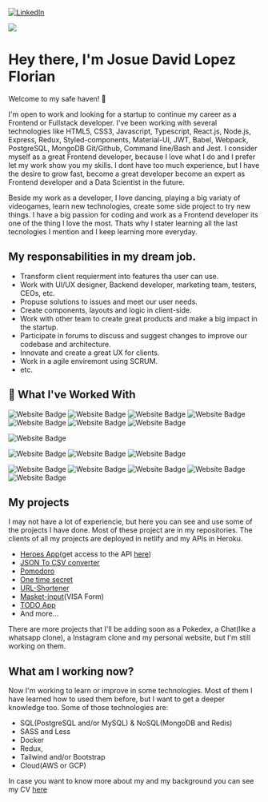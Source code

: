 
[![LinkedIn](https://img.shields.io/badge/LinkedIn-09f?style=for-the-badge&logo=linkedin&logoColor=white)](https://www.linkedin.com/in/josue-david-lopez-florian-47905b157/)

[![](https://img.shields.io/twitter/follow/DavidJumpstonik?style=for-the-badge&color=09f&labelColor=black&logo=twitter&label=@DavidJumpstonik)](https://twitter.com/DavidJumpstonik)

# Hey there, I'm Josue David Lopez Florian

Welcome to my safe haven! 👋

I'm open to work and looking for a startup to continue my career as a Frontend or Fullstack developer. I've been working with several technologies like HTML5, CSS3, Javascript, Typescript, React.js, Node.js, Express, Redux, Styled-components, Material-UI, JWT, Babel, Webpack, PostgreSQL, MongoDB Git/Github, Command line/Bash and Jest. I consider myself as a great Frontend developer, because I love what I do and I prefer let my work show you my skills. I dont have too much experience, but I have the desire to grow fast, become a great developer become an expert as Frontend developer and a Data Scientist in the future.

Beside my work as a developer, I love dancing, playing a big variaty of videogames, learn new technologies, create some side project to try new things. I have a big passion for coding and work as a Frontend developer its one of the thing I love the most. Thats why I stater learning all the last tecnologies I mention and I keep learning more everyday.

## My responsabilities in my dream job.
- Transform client requierment into features tha user can use.
- Work with UI/UX designer, Backend developer, marketing team, testers, CEOs, etc.
- Propuse solutions to issues and meet our user needs.
- Create components, layouts and logic in client-side.
- Work with other team to create great products and make a big impact in the startup.
- Participate in forums to discuss and suggest changes to improve our codebase and architecture.
- Innovate and create a great UX for clients.
- Work in a agile enviremont using SCRUM.
- etc.

<h2>🚀 What I've Worked With</h2>
<p align="left">
<img src="https://img.shields.io/badge/-HTML5-black?style=for-the-badge&logo=HTML5" alt="Website Badge">
<img src="https://img.shields.io/badge/-CSS3-black?style=for-the-badge&logo=CSS3" alt="Website Badge">
<img src="https://img.shields.io/badge/-Typescript-black?style=for-the-badge&logo=Typescript" alt="Website Badge">
<img src="https://img.shields.io/badge/-Javascript-black?style=for-the-badge&logo=Javascript" alt="Website Badge">
<img src="https://img.shields.io/badge/-Python-black?style=for-the-badge&logo=python" alt="Website Badge">
<img src="https://img.shields.io/badge/-Node-black?style=for-the-badge&logo=node.js" alt="Website Badge">
<img src="https://img.shields.io/badge/-React-black?style=for-the-badge&logo=react" alt="Website Badge">
</p>
<p align="left">

<img src="https://img.shields.io/badge/-Jest-black?style=for-the-badge&logo=jest&logoColor=red" alt="Website Badge">

</p>
<p align="left">
<img src="https://img.shields.io/badge/-PostgreSQL-black?style=for-the-badge&logo=postgresql" alt="Website Badge">
<img src="https://img.shields.io/badge/-MySQL-black?style=for-the-badge&logo=mysql" alt="Website Badge">
<img src="https://img.shields.io/badge/-MongoDB-black?style=for-the-badge&logo=mongodb" alt="Website Badge">
<!-- <img src="https://img.shields.io/badge/-Firebase-black?style=for-the-badge&logo=firebase" alt="Website Badge"> 
<img src="https://img.shields.io/badge/-GraphQL-black?style=for-the-badge&logo=graphql&logoColor=magenta" alt="Website Badge"> -->
</p>
<p align="left">
<img src="https://img.shields.io/badge/-Linux-black?style=for-the-badge&logo=linux&logoColor=white" alt="Website Badge">
<img src="https://img.shields.io/badge/-Docker-black?style=for-the-badge&logo=docker" alt="Website Badge">
<img src="https://img.shields.io/badge/-RESTAPI-black?style=for-the-badge&logo=restapi&logoColor=magenta" alt="Website Badge">
<img src="https://img.shields.io/badge/-Redux-black?style=for-the-badge&logo=redux" alt="Website Badge">
<img src="https://img.shields.io/badge/-MobX-black?style=for-the-badge&logo=MobX" alt="Website Badge">
<!-- <img src="" alt="Website Badge"> -->  

</p>

## My projects
I may not have a lot of experiencie, but here you can see and use some of the projects I have done. Most of these project are in my repositories. The clients of all my projects are deployed in netlify and my APIs in Heroku.
- [Heroes App](https://jumpstonik-heroes-app.netlify.app/)(get access to the API [here](https://cors-anywhere.herokuapp.com/corsdemo))
- [JSON To CSV converter](https://jumpstonik-json-to-csv.netlify.app/)
- [Pomodoro](https://jumpstonik-pomodoro.netlify.app/)
- [One time secret](https://jumpstonik-one-time-secret.netlify.app/)
- [URL-Shortener](https://jumpstonik-url-shortener.netlify.app/)
- [Masket-input](https://jumpstonik-masket-input-visa-form.netlify.app/)(VISA Form)
- [TODO App](https://jumpstonik-todo.netlify.app/)
- And more...

There are more projects that I'll be adding soon as a Pokedex, a Chat(like a whatsapp clone), a Instagram clone and my personal website, but I'm still working on them. 

## What am I working now?
Now I'm working to learn or improve in some technologies. Most of them I have learned how to used them before, but I want to get a deeper knowledge too. Some of those technologies are:
- SQL(PostgreSQL and/or MySQL) & NoSQL(MongoDB and Redis)
- SASS and Less
- Docker
- Redux,
- Tailwind and/or Bootstrap
- Cloud(AWS or GCP)

In case you want to know more about my and my background you can see my CV [here](https://drive.google.com/file/d/1uIp_67_USWHrDevIB1LZC6_04dHNlMd1/view?usp=sharing)
<!--
**JUMPSTONIK/JUMPSTONIK** is a ✨ _special_ ✨ repository because its `README.md` (this file) appears on your GitHub profile.

Here are some ideas to get you started:

- 🔭 I’m currently working on ...
- 🌱 I’m currently learning ...
- 👯 I’m looking to collaborate on ...
- 🤔 I’m looking for help with ...
- 💬 Ask me about ...
- 📫 How to reach me: ...
- 😄 Pronouns: ...
- ⚡ Fun fact: ...
-->
